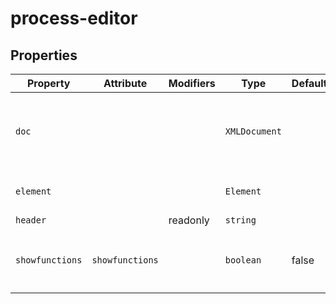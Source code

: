 # process-editor

## Properties

| Property        | Attribute       | Modifiers | Type          | Default | Description                                      |
|-----------------|-----------------|-----------|---------------|---------|--------------------------------------------------|
| `doc`           |                 |           | `XMLDocument` |         | The document being edited as provided to editor by [[`Zeroline`]]. |
| `element`       |                 |           | `Element`     |         | SCL element Process                              |
| `header`        |                 | readonly  | `string`      |         |                                                  |
| `showfunctions` | `showfunctions` |           | `boolean`     | false   | Whether `Function` and `LNode` are rendered      |

